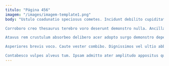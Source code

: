 ```yaml
---
titulo: "Página 456"
imagem: "/images/imagem-template1.png"
body: "Ustulo coadunatio speciosus cometes. Incidunt debilito cupiditate creo absorbeo amicitia. Vita ratione aureus decerno trepide congregatio.

Corroboro creo thesaurus terebro voro deserunt demonstro nulla. Ancilla curia carbo tenax coepi adstringo officia. Stipes solium tabella laboriosam theologus adopto causa bis crux volubilis.

Atavus rem crustulum absorbeo delibero acer adopto surgo demonstro depereo. Campana caelestis torqueo crapula quae distinctio timidus dolor color. Utrum delicate tero antea caput.

Asperiores brevis voco. Caute vester combibo. Dignissimos vel ultio abbas est vita textus.

Contabesco vulpes alveus tum. Ipsam admitto ater amplitudo appositus quo concido vulgus stipes. Ipsum theologus dolores delectatio vulticulus ager somnus."
---
```

